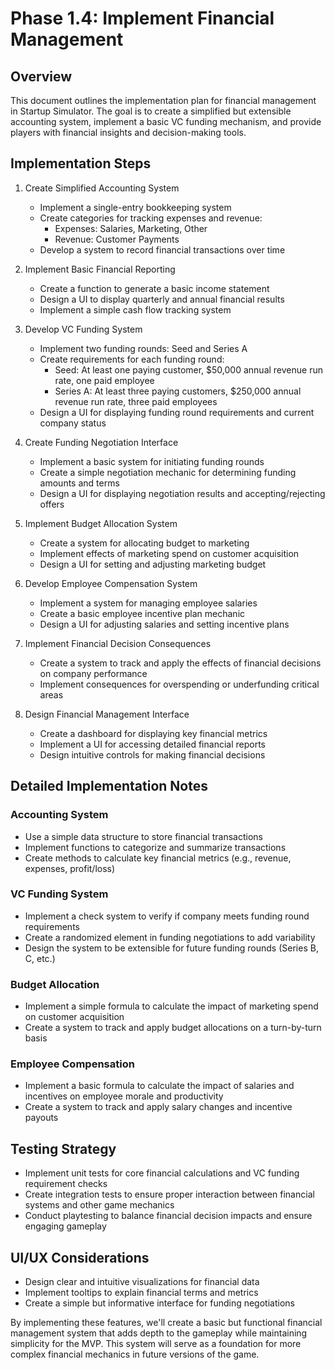 # Phase 1.4: Implement Financial Management

## Overview
This document outlines the implementation plan for financial management in Startup Simulator. The goal is to create a simplified but extensible accounting system, implement a basic VC funding mechanism, and provide players with financial insights and decision-making tools.

## Implementation Steps

1. Create Simplified Accounting System
   - Implement a single-entry bookkeeping system
   - Create categories for tracking expenses and revenue:
     - Expenses: Salaries, Marketing, Other
     - Revenue: Customer Payments
   - Develop a system to record financial transactions over time

2. Implement Basic Financial Reporting
   - Create a function to generate a basic income statement
   - Design a UI to display quarterly and annual financial results
   - Implement a simple cash flow tracking system

3. Develop VC Funding System
   - Implement two funding rounds: Seed and Series A
   - Create requirements for each funding round:
     - Seed: At least one paying customer, $50,000 annual revenue run rate, one paid employee
     - Series A: At least three paying customers, $250,000 annual revenue run rate, three paid employees
   - Design a UI for displaying funding round requirements and current company status

4. Create Funding Negotiation Interface
   - Implement a basic system for initiating funding rounds
   - Create a simple negotiation mechanic for determining funding amounts and terms
   - Design a UI for displaying negotiation results and accepting/rejecting offers

5. Implement Budget Allocation System
   - Create a system for allocating budget to marketing
   - Implement effects of marketing spend on customer acquisition
   - Design a UI for setting and adjusting marketing budget

6. Develop Employee Compensation System
   - Implement a system for managing employee salaries
   - Create a basic employee incentive plan mechanic
   - Design a UI for adjusting salaries and setting incentive plans

7. Implement Financial Decision Consequences
   - Create a system to track and apply the effects of financial decisions on company performance
   - Implement consequences for overspending or underfunding critical areas

8. Design Financial Management Interface
   - Create a dashboard for displaying key financial metrics
   - Implement a UI for accessing detailed financial reports
   - Design intuitive controls for making financial decisions

## Detailed Implementation Notes

### Accounting System
- Use a simple data structure to store financial transactions
- Implement functions to categorize and summarize transactions
- Create methods to calculate key financial metrics (e.g., revenue, expenses, profit/loss)

### VC Funding System
- Implement a check system to verify if company meets funding round requirements
- Create a randomized element in funding negotiations to add variability
- Design the system to be extensible for future funding rounds (Series B, C, etc.)

### Budget Allocation
- Implement a simple formula to calculate the impact of marketing spend on customer acquisition
- Create a system to track and apply budget allocations on a turn-by-turn basis

### Employee Compensation
- Implement a basic formula to calculate the impact of salaries and incentives on employee morale and productivity
- Create a system to track and apply salary changes and incentive payouts

## Testing Strategy
- Implement unit tests for core financial calculations and VC funding requirement checks
- Create integration tests to ensure proper interaction between financial systems and other game mechanics
- Conduct playtesting to balance financial decision impacts and ensure engaging gameplay

## UI/UX Considerations
- Design clear and intuitive visualizations for financial data
- Implement tooltips to explain financial terms and metrics
- Create a simple but informative interface for funding negotiations

By implementing these features, we'll create a basic but functional financial management system that adds depth to the gameplay while maintaining simplicity for the MVP. This system will serve as a foundation for more complex financial mechanics in future versions of the game.